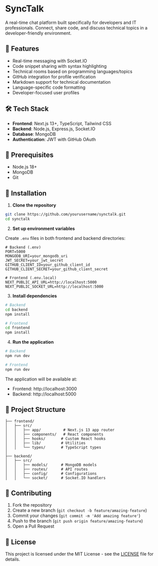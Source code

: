 # SyncTalk

A real-time chat platform built specifically for developers and IT professionals. Connect, share code, and discuss technical topics in a developer-friendly environment.

## 🚀 Features

- Real-time messaging with Socket.IO
- Code snippet sharing with syntax highlighting
- Technical rooms based on programming languages/topics
- GitHub integration for profile verification
- Markdown support for technical documentation
- Language-specific code formatting
- Developer-focused user profiles

## 🛠️ Tech Stack

- **Frontend**: Next.js 13+, TypeScript, Tailwind CSS
- **Backend**: Node.js, Express.js, Socket.IO
- **Database**: MongoDB
- **Authentication**: JWT with GitHub OAuth

## 📝 Prerequisites

- Node.js 18+
- MongoDB
- Git

## 🔧 Installation

1. **Clone the repository**
```bash
git clone https://github.com/yourusername/synctalk.git
cd synctalk
```

2. **Set up environment variables**

Create `.env` files in both frontend and backend directories:

```env
# Backend (.env)
PORT=5000
MONGODB_URI=your_mongodb_uri
JWT_SECRET=your_jwt_secret
GITHUB_CLIENT_ID=your_github_client_id
GITHUB_CLIENT_SECRET=your_github_client_secret

# Frontend (.env.local)
NEXT_PUBLIC_API_URL=http://localhost:5000
NEXT_PUBLIC_SOCKET_URL=http://localhost:5000
```

3. **Install dependencies**
```bash
# Backend
cd backend
npm install

# Frontend
cd frontend
npm install
```

4. **Run the application**
```bash
# Backend
npm run dev

# Frontend
npm run dev
```

The application will be available at:
- Frontend: http://localhost:3000
- Backend: http://localhost:5000

## 📁 Project Structure

```
├── frontend/
│   ├── src/
│   │   ├── app/          # Next.js 13 app router
│   │   ├── components/   # React components
│   │   ├── hooks/       # Custom React hooks
│   │   ├── lib/         # Utilities
│   │   └── types/       # TypeScript types
│   
├── backend/
│   ├── src/
│   │   ├── models/      # MongoDB models
│   │   ├── routes/      # API routes
│   │   ├── config/      # Configurations
│   │   └── socket/      # Socket.IO handlers
```

## 🤝 Contributing

1. Fork the repository
2. Create a new branch (`git checkout -b feature/amazing-feature`)
3. Commit your changes (`git commit -m 'Add amazing feature'`)
4. Push to the branch (`git push origin feature/amazing-feature`)
5. Open a Pull Request

## 📄 License

This project is licensed under the MIT License - see the [LICENSE](LICENSE) file for details.